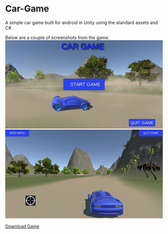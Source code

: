 # Car-Game

A simple car game built for android in Unity using the standard assets and C#. 

Below are a couple of screenshots from the game: 
![alt text](https://github.com/rahulbanerjee26/Car-Game/blob/master/Screenshot1.jpeg)
![alt text](https://github.com/rahulbanerjee26/Car-Game/blob/master/Screenshot2.jpeg)

<a href="https://www.dropbox.com/s/7s446fev671pvp4/cargame.apk?dl=0">Download Game</a>
